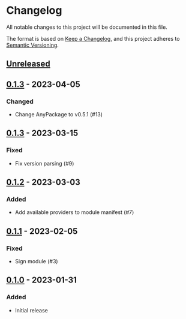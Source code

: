 # Changelog

All notable changes to this project will be documented in this file.

The format is based on [Keep a Changelog](https://keepachangelog.com/en/1.0.0/),
and this project adheres to [Semantic Versioning](https://semver.org/spec/v2.0.0.html).

## [Unreleased]

## [0.1.3] - 2023-04-05

### Changed

- Change AnyPackage to v0.5.1 (#13)

## [0.1.3] - 2023-03-15

### Fixed

- Fix version parsing (#9)

## [0.1.2] - 2023-03-03

### Added

- Add available providers to module manifest (#7)

## [0.1.1] - 2023-02-05

### Fixed

- Sign module (#3)

## [0.1.0] - 2023-01-31

### Added

- Initial release

[Unreleased]: https://github.com/AnyPackage/AnyPackage.Scoop/compare/v0.1.4...HEAD
[0.1.4]: https://github.com/AnyPackage/AnyPackage.Scoop/releases/tag/v0.1.4
[0.1.3]: https://github.com/AnyPackage/AnyPackage.Scoop/releases/tag/v0.1.3
[0.1.2]: https://github.com/AnyPackage/AnyPackage.Scoop/releases/tag/v0.1.2
[0.1.1]: https://github.com/AnyPackage/AnyPackage.Scoop/releases/tag/v0.1.1
[0.1.0]: https://github.com/AnyPackage/AnyPackage.Scoop/releases/tag/v0.1.0
